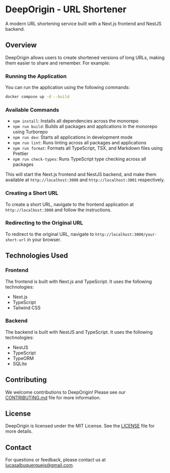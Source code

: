 # DeepOrigin - URL Shortener

A modern URL shortening service built with a Next.js frontend and NestJS backend.

## Overview

DeepOrigin allows users to create shortened versions of long URLs, making them easier to share and remember. For example:

### Running the Application

You can run the application using the following commands:

```bash
docker compose up -d --build
```

### Available Commands

- `npm install`: Installs all dependencies across the monorepo
- `npm run build`: Builds all packages and applications in the monorepo using Turborepo
- `npm run dev`: Starts all applications in development mode
- `npm run lint`: Runs linting across all packages and applications
- `npm run format`: Formats all TypeScript, TSX, and Markdown files using Prettier
- `npm run check-types`: Runs TypeScript type checking across all packages

This will start the Next.js frontend and NestJS backend, and make them available at `http://localhost:3000` and `http://localhost:3001` respectively.

### Creating a Short URL

To create a short URL, navigate to the frontend application at `http://localhost:3000` and follow the instructions.

### Redirecting to the Original URL

To redirect to the original URL, navigate to `http://localhost:3000/your-short-url` in your browser.

## Technologies Used

### Frontend

The frontend is built with Next.js and TypeScript. It uses the following technologies:

- Next.js
- TypeScript
- Tailwind CSS

### Backend

The backend is built with NestJS and TypeScript. It uses the following technologies:

- NestJS
- TypeScript
- TypeORM
- SQLite

## Contributing

We welcome contributions to DeepOrigin! Please see our [CONTRIBUTING.md](CONTRIBUTING.md) file for more information.

## License

DeepOrigin is licensed under the MIT License. See the [LICENSE](LICENSE) file for more details.

## Contact

For questions or feedback, please contact us at [lucasalbuquerquejs@gmail.com](mailto:lucasalbuquerquejs@gmail.com).
